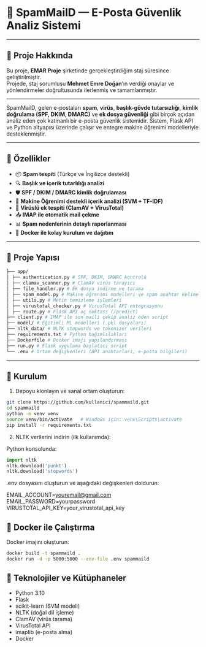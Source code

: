 # 📧 SpamMailD — E-Posta Güvenlik Analiz Sistemi

---

## 🏢 Proje Hakkında

Bu proje, **EMAR Proje** şirketinde gerçekleştirdiğim staj süresince geliştirilmiştir.  
Projede, staj sorumlusu **Mehmet Emre Doğan**’ın verdiği onaylar ve yönlendirmeler doğrultusunda ilerlenmiş ve tamamlanmıştır.

---

SpamMailD, gelen e-postaları **spam**, **virüs**, **başlık-gövde tutarsızlığı**, **kimlik doğrulama (SPF, DKIM, DMARC)** ve **ek dosya güvenliği** gibi birçok açıdan analiz eden çok katmanlı bir e-posta güvenlik sistemidir. Sistem, Flask API ve Python altyapısı üzerinde çalışır ve entegre makine öğrenimi modelleriyle desteklenmiştir.

---

## 🚀 Özellikler

- 📦 **Spam tespiti** (Türkçe ve İngilizce destekli)
- 🔍 **Başlık ve içerik tutarlılığı analizi**
- 🛡️ **SPF / DKIM / DMARC kimlik doğrulaması**
- 🧠 **Makine Öğrenimi destekli içerik analizi (SVM + TF-IDF)**
- 📎 **Virüslü ek tespiti (ClamAV + VirusTotal)**
- 📤 **IMAP ile otomatik mail çekme**
- 📊 **Spam nedenlerinin detaylı raporlanması**
- 🐳 **Docker ile kolay kurulum ve dağıtım**

---

## 📁 Proje Yapısı
```bash
├── app/
│ ├── authentication.py # SPF, DKIM, DMARC kontrolü
│ ├── clamav_scanner.py # ClamAV virüs tarayıcı
│ ├── file_handler.py # Ek dosya indirme ve tarama
│ ├── spam_model.py # Makine öğrenimi modelleri ve spam anahtar kelimeleri
│ ├── utils.py # Metin temizleme işlemleri
│ ├── virustotal_checker.py # VirusTotal API entegrasyonu
│ ├── route.py # Flask API uç noktası (/predict)
├── client.py # IMAP ile son maili çekip analiz eden script
├── model/ # Eğitimli ML modelleri (.pkl dosyaları)
├── nltk_data/ # NLTK stopwords ve tokenizer verileri
├── requirements.txt # Python bağımlılıkları
├── Dockerfile # Docker imajı yapılandırması
├── run.py # Flask uygulama başlatıcı script
└── .env # Ortam değişkenleri (API anahtarları, e-posta bilgileri)
```
---

## 🐍 Kurulum

1. Depoyu klonlayın ve sanal ortam oluşturun:

```bash
git clone https://github.com/kullanici/spammaild.git
cd spammaild
python -m venv venv
source venv/bin/activate   # Windows için: venv\Scripts\activate
pip install -r requirements.txt

```
2. NLTK verilerini indirin (ilk kullanımda):

Python konsolunda:

```python
import nltk
nltk.download('punkt')
nltk.download('stopwords')
```

.env dosyasını oluşturun ve aşağıdaki değişkenleri doldurun:

EMAIL_ACCOUNT=youremail@gmail.com
EMAIL_PASSWORD=yourpassword
VIRUSTOTAL_API_KEY=your_virustotal_api_key


## 🐳 Docker ile Çalıştırma

Docker imajını oluşturun:

```bash
docker build -t spammaild .
docker run -d -p 5000:5000 --env-file .env spammaild
```

## 🔧 Teknolojiler ve Kütüphaneler

- Python 3.10  
- Flask  
- scikit-learn (SVM modeli)  
- NLTK (doğal dil işleme)  
- ClamAV (virüs tarama)  
- VirusTotal API  
- imaplib (e-posta alma)  
- Docker  
